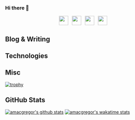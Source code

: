 ### Hi there 👋
<p align='center'>
<a href="https://dev.to/allanmacgregor"><img height="30" src="https://raw.githubusercontent.com/stephenajulu/WaylonWalker/main/icon/dev.png"></a>&nbsp;&nbsp;
<a href="https://twitter.com/allanmacgregor"><img height="30" src="https://github.com/stephenajulu/WaylonWalker/blob/main/icon/twitter.png?raw=true"></a>&nbsp;&nbsp;
<a href="https://instagram.com/allanmacgregor"><img height="30" src="https://github.com/stephenajulu/WaylonWalker/blob/main/icon/instagram.jpg?raw=true"></a>&nbsp;&nbsp;
<a href="https://www.linkedin.com/in/allanmacgregor/"><img height="30" src="https://github.com/stephenajulu/WaylonWalker/blob/main/icon/linkedin.png?raw=true"></a>
</p>



## Blog & Writing

## Technologies

## Misc
[![trophy](https://github-profile-trophy.vercel.app/?username=amacgregor)](https://github.com/ryo-ma/github-profile-trophy)


## GitHub Stats

[![amacgregor's github stats](https://github-readme-stats.vercel.app/api?username=amacgregor&theme=synthwave&count_private=true&hide=contribs)](https://github.com/amacgregor/github-readme-stats)
[![amacgregor's wakatime stats](https://github-readme-stats.vercel.app/api/wakatime?username=amacgregor&theme=synthwave)](https://github.com/amacgregor/github-readme-stats)


<!--
[![Top Langs](https://github-readme-stats.vercel.app/api/top-langs/?username=amacgregor&theme=synthwave&layout=compact&count_private=true)](https://github.com/amacgregor/github-readme-stats)
**amacgregor/amacgregor** is a ✨ _special_ ✨ repository because its `README.md` (this file) appears on your GitHub profile.

Here are some ideas to get you started:

- 🔭 I’m currently working on ...
- 🌱 I’m currently learning ...
- 👯 I’m looking to collaborate on ...
- 🤔 I’m looking for help with ...
- 💬 Ask me about ...
- 📫 How to reach me: ...
- 😄 Pronouns: ...
- ⚡ Fun fact: ...
-->
